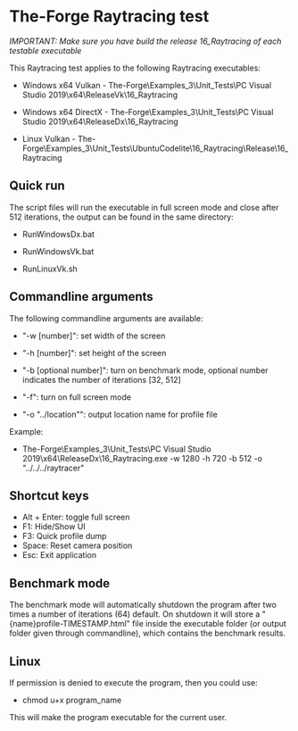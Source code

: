 # The-Forge Raytracing test

*IMPORTANT: Make sure you have build the release 16_Raytracing of each testable executable*

This Raytracing test applies to the following Raytracing executables:

* Windows x64 Vulkan - The-Forge\Examples_3\Unit_Tests\PC Visual Studio 2019\x64\ReleaseVk\16_Raytracing

* Windows x64 DirectX - The-Forge\Examples_3\Unit_Tests\PC Visual Studio 2019\x64\ReleaseDx\16_Raytracing

* Linux	Vulkan - The-Forge\Examples_3\Unit_Tests\UbuntuCodelite\16_Raytracing\Release\16_Raytracing


## Quick run

The script files will run the executable in full screen mode and close after 512 iterations, the output can be found in the same directory:

* RunWindowsDx.bat

* RunWindowsVk.bat

* RunLinuxVk.sh


## Commandline arguments

The following commandline arguments are available:

* "-w [number]": set width of the screen

* "-h [number]": set height of the screen

* "-b [optional number]": turn on benchmark mode, optional number indicates the number of iterations [32, 512]

* "-f": turn on full screen mode

* "-o "../location"": output location name for profile file

Example: 

* The-Forge\Examples_3\Unit_Tests\PC Visual Studio 2019\x64\ReleaseDx\16_Raytracing.exe -w 1280 -h 720 -b 512 -o "../../../raytracer"


## Shortcut keys

* Alt + Enter: toggle full screen
* F1: Hide/Show UI
* F3: Quick profile dump
* Space: Reset camera position
* Esc: Exit application


## Benchmark mode

The benchmark mode will automatically shutdown the program after two times a number of iterations (64) default.
On shutdown it will store a "{name}profile-TIMESTAMP.html" file inside the executable folder (or output folder given through commandline), which contains the benchmark results.


## Linux

If permission is denied to execute the program, then you could use:

* chmod u+x program_name

This will make the program executable for the current user.
